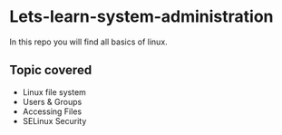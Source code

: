 # Lets-learn-system-administration
In this repo you will find all basics of linux.  

 ## Topic covered
- Linux file system
- Users & Groups
- Accessing Files
- SELinux Security
